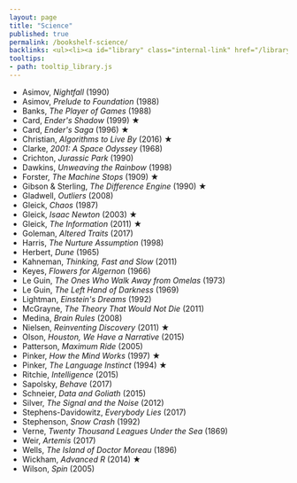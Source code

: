 ```yaml
---
layout: page
title: "Science"
published: true
permalink: /bookshelf-science/
backlinks: <ul><li><a id="library" class="internal-link" href="/library/">Library</a></li></ul>
tooltips: 
- path: tooltip_library.js
---
```


* Asimov, *Nightfall* (1990)
* Asimov, *Prelude to Foundation* (1988)
* Banks, *The Player of Games* (1988)
* Card, *Ender's Shadow* (1999) ★
* Card, *Ender's Saga* (1996) ★
* Christian, *Algorithms to Live By* (2016) ★
* Clarke, *2001: A Space Odyssey* (1968)
* Crichton, *Jurassic Park* (1990)
* Dawkins, *Unweaving the Rainbow* (1998)
* Forster, *The Machine Stops* (1909) ★
* Gibson & Sterling, *The Difference Engine* (1990) ★
* Gladwell, *Outliers* (2008)
* Gleick, *Chaos* (1987)
* Gleick, *Isaac Newton* (2003) ★
* Gleick, *The Information* (2011) ★
* Goleman, *Altered Traits* (2017)
* Harris, *The Nurture Assumption* (1998)
* Herbert, *Dune* (1965)
* Kahneman, *Thinking, Fast and Slow* (2011)
* Keyes, *Flowers for Algernon* (1966)
* Le Guin, *The Ones Who Walk Away from Omelas* (1973)
* Le Guin, *The Left Hand of Darkness* (1969)
* Lightman, *Einstein's Dreams* (1992)
* McGrayne, *The Theory That Would Not Die* (2011)
* Medina, *Brain Rules* (2008)
* Nielsen, *Reinventing Discovery* (2011) ★
* Olson, *Houston, We Have a Narrative* (2015)
* Patterson, *Maximum Ride* (2005)
* Pinker, *How the Mind Works* (1997) ★
* Pinker, *The Language Instinct* (1994) ★
* Ritchie, *Intelligence* (2015)
* Sapolsky, *Behave* (2017)
* Schneier, *Data and Goliath* (2015)
* Silver, *The Signal and the Noise* (2012)
* Stephens-Davidowitz, *Everybody Lies* (2017)
* Stephenson, *Snow Crash* (1992)
* Verne, *Twenty Thousand Leagues Under the Sea* (1869)
* Weir, *Artemis* (2017)
* Wells, *The Island of Doctor Moreau* (1896)
* Wickham, *Advanced R* (2014) ★
* Wilson, *Spin* (2005)
